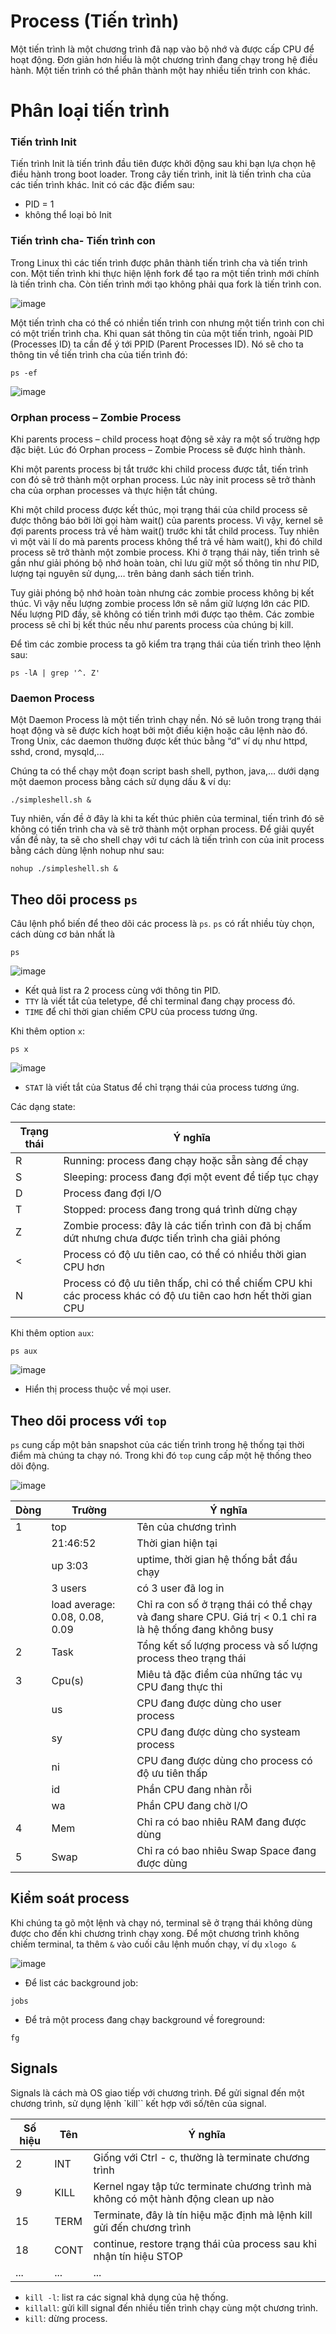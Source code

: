 # Process (Tiến trình)

Một tiến trình là một chương trình đã nạp vào bộ nhớ và được cấp CPU để hoạt động. Đơn giản hơn hiểu là một chương trình đang chạy trong hệ điều hành. Một tiến trình có thể phân thành một hay nhiều tiến trình con khác.

# Phân loại tiến trình

### Tiến trình Init

Tiến trình Init là tiến trình đầu tiên được khởi động sau khi bạn lựa chọn hệ điều hành trong boot loader. Trong cây tiến trình, init là tiến trình cha của các tiến trình khác. Init có các đặc điểm sau:

- PID = 1
- không thể loại bỏ Init

### Tiến trình cha- Tiến trình con

Trong Linux thì các tiến trình được phân thành tiến trình cha và tiến trình con. Một tiến trình khi thực hiện lệnh fork để tạo ra một tiến trình mới chính là tiến trình cha. Còn tiến trình mới tạo không phải qua fork là tiến trình con.

![image](https://user-images.githubusercontent.com/111721629/190597602-29646be0-c602-4611-b609-d45d65a10c3b.png)

Một tiến trình cha có thể có nhiền tiến trình con nhưng một tiến trình con chỉ có một triến trình cha. Khi quan sát thông tin của một tiến trình, ngoài PID (Processes ID) ta cần để ý tới PPID (Parent Processes ID). Nó sẽ cho ta thông tin về tiến trình cha của tiến trình đó:

` ps -ef `

![image](https://user-images.githubusercontent.com/111721629/190617016-73b15a34-726e-4693-bac7-dfe1c685ee75.png)


### Orphan process – Zombie Process

Khi parents process – child process hoạt động sẽ xảy ra một số trường hợp đặc biệt. Lúc đó Orphan process – Zombie Process sẽ được hình thành.

Khi một parents process bị tắt trước khi child process được tắt, tiến trình con đó sẽ trở thành một orphan process. Lúc này init process sẽ trở thành cha của orphan processes và thực hiện tắt chúng.

Khi một child process được kết thúc, mọi trạng thái của child process sẽ được thông báo bởi lời gọi hàm wait() của parents process. Vì vậy, kernel sẽ đợi parents process trả về hàm wait() trước khi tắt child process. Tuy nhiên vì một vài lí do mà parents process không thể trả về hàm wait(), khi đó child process sẽ trở thành một zombie process. Khi ở trạng thái này, tiến trình sẽ gần như giải phóng bộ nhớ hoàn toàn, chỉ lưu giữ một số thông tin như PID, lượng tại nguyên sử dụng,… trên bảng danh sách tiến trình.

Tuy giải phóng bộ nhớ hoàn toàn nhưng các zombie process không bị kết thúc. Vì vậy nếu lượng zombie process lớn sẽ nắm giữ lượng lớn các PID. Nếu lượng PID đầy, sẽ không có tiến trình mới được tạo thêm. Các zombie process sẽ chỉ bị kết thúc nếu như parents process của chúng bị kill.

Để tìm các zombie process ta gõ kiểm tra trạng thái của tiến trình theo lệnh sau:

 ` ps -lA | grep '^. Z' `
 
 
 
 ### Daemon Process
 
Một Daemon Process là một tiến trình chạy nền. Nó sẽ luôn trong trạng thái hoạt động và sẽ được kích hoạt bởi một điều kiện hoặc câu lệnh nào đó. Trong Unix, các daemon thường được kết thúc bằng “d” ví dụ như httpd, sshd, crond, mysqld,…

Chúng ta có thể chạy một đoạn script bash shell, python, java,… dưới dạng một daemon process bằng cách sử dụng dấu & ví dụ:

` ./simpleshell.sh & `


Tuy nhiên, vấn đề ở đây là khi ta kết thúc phiên của terminal, tiến trình đó sẽ không có tiến trình cha và sẽ trở thành một orphan process. Để giải quyết vấn đề này, ta sẽ cho shell chạy với tư cách là tiến trình con của init process bằng cách dùng lệnh nohup như sau:

` nohup ./simpleshell.sh & `

## Theo dõi process `ps`

Câu lệnh phổ biến để theo dõi các process là `ps`. `ps` có rất nhiều tùy chọn, cách dùng cơ bản nhất là 
```
ps
```

![image](https://user-images.githubusercontent.com/111721629/190618193-1507f7e6-7753-43ac-8157-386b7bbef232.png)

- Kết quả list ra 2 process cùng với thông tin PID.
- `TTY` là viết tắt của teletype, để chỉ terminal đang chạy process đó. 
- `TIME` để chỉ thời gian chiếm CPU của process tương ứng.

Khi thêm option `x`: 
```
ps x
```
![image](https://user-images.githubusercontent.com/111721629/190618276-13b9817a-bcbd-4969-a34d-c858c20de761.png)

- `STAT` là viết tắt của Status để chỉ trạng thái của process tương ứng.

Các dạng state: 

| Trạng thái | Ý nghĩa | 
|------------|---------|
| R |Running: process đang chạy hoặc sẵn sàng để chạy|
| S | Sleeping: process đang đợi một event để tiếp tục chạy |
| D | Process đang đợi I/O |
| T | Stopped: process đang trong quá trình dừng chạy |
| Z | Zombie process: đây là các tiến trình con đã bị chấm dứt nhưng chưa được tiến trình cha giải phóng |
| < | Process có độ ưu tiên cao, có thể có nhiều thời gian CPU hơn |
| N | Process có độ ưu tiên thấp, chỉ có thể chiếm CPU khi các process khác có độ ưu tiên cao hơn hết thời gian CPU |

Khi thêm option `aux`:

```
ps aux
```

![image](https://user-images.githubusercontent.com/111721629/190618391-c71d85b1-c7a7-4f00-adab-f9cd45498bf9.png)

- Hiển thị process thuộc về mọi user.

## Theo dõi process với `top`

`ps` cung cấp một bản snapshot của các tiến trình trong hệ thống tại thời điểm mà chúng ta chạy nó. Trong khi đó `top` cung cấp một hệ thống theo dõi động. 

![image](https://user-images.githubusercontent.com/111721629/190618530-949bc770-4885-4465-8c07-cca6b366a1dd.png)

| Dòng | Trường | Ý nghĩa |
|----|----|---|
| 1 | top | Tên của chương trình |
| | 21:46:52| Thời gian hiện tại |
| | up 3:03 | uptime, thời gian hệ thống bắt đầu chạy |
| | 3 users | có 3 user đã log in |
| | load average: 0.08, 0.08, 0.09 | Chỉ ra con số ở trạng thái có thể chạy và đang share CPU. Giá trị < 0.1 chỉ ra là hệ thống đang không busy |
| 2 | Task | Tổng kết số lượng process và số lượng process theo trạng thái |
| 3 | Cpu(s) | Miêu tả đặc điểm của những tác vụ CPU đang thực thi |
| | us | CPU đang được dùng cho user process |
| | sy | CPU đang được dùng cho systeam process |
| | ni | CPU đang được dùng cho process có độ ưu tiên thấp |
| | id | Phần CPU đang nhàn rỗi | 
| | wa | Phần CPU đang chờ I/O |
| 4 | Mem | Chỉ ra có bao nhiêu RAM đang được dùng |
| 5 | Swap | Chỉ ra có bao nhiêu Swap Space đang được dùng |

## Kiểm soát process

Khi chúng ta gõ một lệnh và chạy nó, terminal sẽ ở trạng thái không dùng được cho đến khi chương trình chạy xong. Để một chương trình không chiếm terminal, ta thêm `&` vào cuối câu lệnh muốn chạy, ví dụ `xlogo &`

![image](https://user-images.githubusercontent.com/111721629/190618972-5966b0d9-7c13-41bc-a8bb-81e15de6a7e8.png)

- Để list các background job: 
```
jobs
```
- Để trả một process đang chạy background về foreground:
```
fg
```

## Signals

Signals là cách mà OS giao tiếp với chương trình. Để gửi signal đến một chương trình, sử dụng lệnh `kill`` kết hợp với số/tên của signal.

| Số hiệu | Tên | Ý nghĩa |
|---|---|---|
| 2 | INT | Giống với Ctrl - c, thường là terminate chương trình |
| 9 | KILL | Kernel ngay tập tức terminate chương trình mà không có một hành động clean up nào |
| 15 | TERM | Terminate, đây là tín hiệu mặc định mà lệnh kill gửi đến chương trình |
| 18 | CONT | continue, restore trạng thái của process sau khi nhận tín hiệu STOP |
| ... |...|...|

- `kill -l`: list ra các signal khả dụng của hệ thống. 
- `killall`: gửi kill signal đến nhiều tiến trình chạy cùng một chương trình. 
- `kill`: dừng process.
